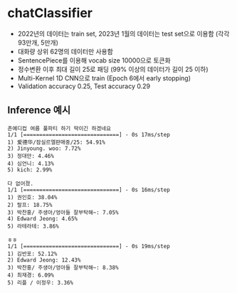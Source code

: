 # chatClassifier

- 2022년의 데이터는 train set, 2023년 1월의 데이터는 test set으로 이용함 (각각 93만개, 5만개)
- 대화량 상위 62명의 데이터만 사용함 
- SentencePiece를 이용해 vocab size 10000으로 토큰화
- 정수변환 이후 최대 길이 25로 패딩 (99% 이상의 데이터가 길이 25 이하)
- Multi-Kernel 1D CNN으로 train (Epoch 6에서 early stopping)
- Validation accuracy 0.25, Test accuracy 0.29

## Inference 예시

```
존예디컵 여름 풀파티 하기 딱이긴 하겠네요
1/1 [==============================] - 0s 17ms/step
1) 爱德华/잠실르엘판매중/25: 54.91%
2) Jinyoung. woo: 7.72%
3) 정대만: 4.46%
4) 심언니: 4.13%
5) kich: 2.99%
```

```
다 없어졌.
1/1 [==============================] - 0s 16ms/step
1) 권인호: 38.04%
2) 랄프: 18.75%
3) 박찬홍/ 주생아/엉아들 잘부탁해~: 7.05%
4) Edward Jeong: 4.65%
5) 라테라테: 3.86%
```

```
ㅎㅎ
1/1 [==============================] - 0s 19ms/step
1) 김반포: 52.12%
2) Edward Jeong: 12.43%
3) 박찬홍/ 주생아/엉아들 잘부탁해~: 8.38%
4) 최재경: 6.09%
5) 리플 / 이정우: 3.36%
```
